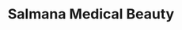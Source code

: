 ---
title: "Salmana Medical Beauty"
url: /ruesselsheim-am-main/salmana-medical-beauty/
shop: Kosmetik
---